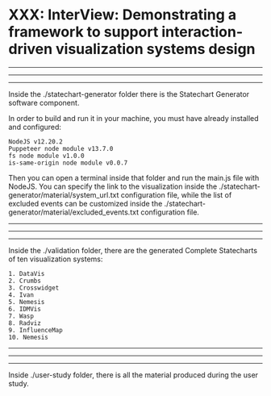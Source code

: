 # XXX: InterView: Demonstrating a framework to support interaction-driven visualization systems design
-------------------------------------------------------------------------------------------------------------------------------------------------
-------------------------------------------------------------------------------------------------------------------------------------------------
-------------------------------------------------------------------------------------------------------------------------------------------------
Inside the ./statechart-generator folder there is the Statechart Generator software component.

In order to build and run it in your machine, you must have already installed and configured:

    NodeJS v12.20.2
    Puppeteer node module v13.7.0
    fs node module v1.0.0
    is-same-origin node module v0.0.7

Then you can open a terminal inside that folder and run the main.js file with NodeJS. You can specify the link to the visualization inside the ./statechart-generator/material/system_url.txt configuration file, while the list of excluded events can be customized inside the ./statechart-generator/material/excluded_events.txt configuration file.

-------------------------------------------------------------------------------------------------------------------------------------------------
-------------------------------------------------------------------------------------------------------------------------------------------------
-------------------------------------------------------------------------------------------------------------------------------------------------

Inside the ./validation folder, there are the generated Complete Statecharts of ten visualization systems:

	1. DataVis
	2. Crumbs
	3. Crosswidget
	4. Ivan
	5. Nemesis
	6. IDMVis
	7. Wasp
	8. Radviz
	9. InfluenceMap
	10. Nemesis
	
-------------------------------------------------------------------------------------------------------------------------------------------------
-------------------------------------------------------------------------------------------------------------------------------------------------
-------------------------------------------------------------------------------------------------------------------------------------------------

Inside ./user-study folder, there is all the material produced during the user study.
